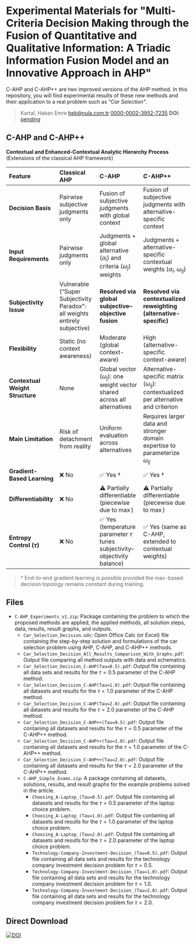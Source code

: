 # Experimental Materials for "Multi-Criteria Decision Making through the Fusion of Quantitative and Qualitative Information: A Triadic Information Fusion Model and an Innovative Approach in AHP"

C-AHP and C-AHP++ are two improved versions of the AHP method. In this repository, you will find experimental results of these new methods and their application to a real problem such as *"Car Selection"*.

> Kartal, Hakan Emre [hek@nula.com.tr](hek@nula.com.tr) [0000-0002-3952-7235](https://orcid.org/0000-0002-3952-7235)
> **DOI**: [pending](https://doi.org/)

## C-AHP and C-AHP++
**Contextual and Enhanced-Contextual Analytic Hierarchy Process**  
(Extensions of the classical AHP framework)

| Feature | Classical AHP | C-AHP | C-AHP++ |
| :--- | :--- | :--- | :--- |
| **Decision Basis** | Pairwise subjective judgments only | Fusion of subjective judgments with global context | Fusion of subjective judgments with alternative-specific context |
| **Input Requirements** | Pairwise judgments only | Judgments + global alternative ($\alpha_i$) and criteria ($\omega_j$) weights | Judgments + alternative-specific contextual weights ($\alpha_i$, $\omega_{ij}$) |
| **Subjectivity Issue** | Vulnerable (“Super Subjectivity Paradox”: all weights entirely subjective) | **Resolved via global subjective–objective fusion** | **Resolved via contextualized reweighting (alternative-specific)** |
| **Flexibility** | Static (no context awareness) | Moderate (global context-aware) | High (alternative-specific context-aware) |
| **Contextual Weight Structure** | None | Global vector ($\omega_j$): one weight vector shared across all alternatives | Alternative-specific matrix ($\omega_{ij}$): contextualized per alternative and criterion |
| **Main Limitation** | Risk of detachment from reality | Uniform evaluation across alternatives | Requires larger data and stronger domain expertise to parameterize $\omega_{ij}$ |
| **Gradient-Based Learning** | ❌ No | ✅ Yes † | ✅ Yes † |
| **Differentiability** | ❌ No | ⚠️ Partially differentiable (piecewise due to $\max$) | ⚠️ Partially differentiable (piecewise due to $\max$) |
| **Entropy Control ($\tau$)** | ❌ No | ✅ Yes (temperature parameter $\tau$ tunes subjectivity–objectivity balance) | ✅ Yes (same as C-AHP, extended to contextual weights) |
> † End-to-end gradient learning is possible provided the $\max$-based decision topology remains constant during training.

## Files
  - `C-AHP_Experiments_v1.zip`: Package containing the problem to which the proposed methods are applied, the applied methods, all solution steps, data, results, result graphs, and outputs.
    - `Car_Selection_Decision.ods`: Open Office Calc (or Excel) file containing the step-by-step solution and formulations of the car selection problem using AHP, C-AHP, and C-AHP++ methods.
    - `Car_Selection_Decision_All_Results_Comparison_With_Graphs.pdf`: Output file comparing all method outputs with data and schematics.
    - `Car_Selection_Decision_C-AHP(Tau=0.5).pdf`: Output file containing all data sets and results for the $\tau = 0.5$ parameter of the C-AHP method.
    - `Car_Selection_Decision_C-AHP(Tau=1.0).pdf`: Output file containing all datasets and results for the $\tau = 1.0$ parameter of the C-AHP method.
    - `Car_Selection_Decision_C-AHP(Tau=2.0).pdf`: Output file containing all datasets and results for the $\tau = 2.0$ parameter of the C-AHP method.
    - `Car_Selection_Decision_C-AHP++(Tau=0.5).pdf`: Output file containing all datasets and results for the $\tau = 0.5$ parameter of the C-AHP++ method.
    - `Car_Selection_Decision_C-AHP++(Tau=1.0).pdf`: Output file containing all datasets and results for the $\tau = 1.0$ parameter of the C-AHP++ method.
    - `Car_Selection_Decision_C-AHP++(Tau=2.0).pdf`: Output file containing all datasets and results for the $\tau = 2.0$ parameter of the C-AHP++ method.
    - `C-AHP_Simple_Exams.zip`: A package containing all datasets, solutions, results, and result graphs for the example problems solved in the article.
      - `Choosing_A-Laptop_(Tau=0.5).pdf`: Output file containing all datasets and results for the $\tau = 0.5$ parameter of the laptop choice problem.
      - `Choosing_A-Laptop_(Tau=1.0).pdf`: Output file containing all datasets and results for the $\tau = 1.0$ parameter of the laptop choice problem.
      - `Choosing_A-Laptop_(Tau=2.0).pdf`: Output file containing all datasets and results for the $\tau = 2.0$ parameter of the laptop choice problem.
      - `Technology-Company-Investment-Decision_(Tau=0.5).pdf`: Output file containing all data sets and results for the technology company investment decision problem for $\tau = 0.5$.
      - `Technology-Company-Investment-Decision_(Tau=1.0).pdf`: Output file containing all data sets and results for the technology company investment decision problem for $\tau = 1.0$.
      - `Technology-Company-Investment-Decision_(Tau=2.0).pdf`: Output file containing all data sets and results for the technology company investment decision problem for $\tau = 2.0$.
 
## Direct Download
[![DOI](https://zenodo.org/badge/1034360450.svg)](https://doi.org/10.5281/zenodo.16881842)
